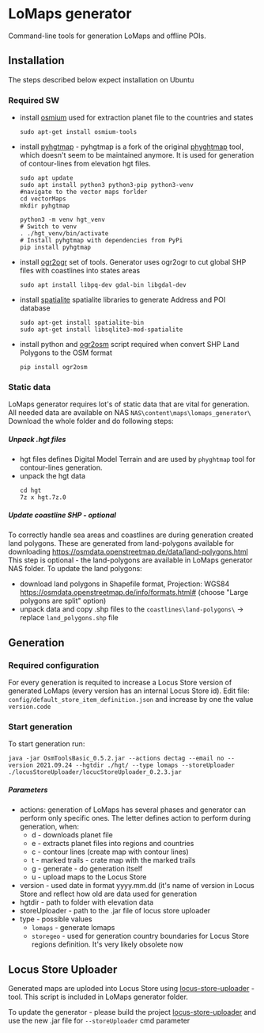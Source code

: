 # LoMaps generator
Command-line tools for generation LoMaps and offline POIs.

## Installation
The steps described below expect installation on Ubuntu 

### Required SW


- install [osmium](https://osmcode.org/osmium-tool/) used for extraction planet file to the countries and states

    ```sudo apt-get install osmium-tools```
	
- install [pyhgtmap](https://github.com/agrenott/pyhgtmap/) - pyhgtmap is a fork of the original [phyghtmap](http://katze.tfiu.de/projects/phyghtmap/) tool, 
 which doesn't seem to be maintained anymore. It is used for generation of contour-lines from elevation hgt files.  

    ```
  sudo apt update
  sudo apt install python3 python3-pip python3-venv
  #navigate to the vector maps forlder
  cd vectorMaps
  mkdir pyhgtmap

  python3 -m venv hgt_venv
  # Switch to venv
  . ./hgt_venv/bin/activate
  # Install pyhgtmap with dependencies from PyPi
  pip install pyhgtmap		
     ```
	
- install [ogr2ogr](https://gdal.org/programs/ogr2ogr.html) set of tools. Generator uses ogr2ogr to cut global SHP files with coastlines into states areas

    ```sudo apt install libpq-dev gdal-bin libgdal-dev``` 
	
- install [spatialite](https://www.gaia-gis.it/fossil/libspatialite) spatialite libraries to generate Address and POI database
    ```
    sudo apt-get install spatialite-bin
    sudo apt-get install libsqlite3-mod-spatialite
    ``` 

- install python and [ogr2osm](https://wiki.openstreetmap.org/wiki/Ogr2osm) script required when convert SHP Land Polygons
  to the OSM format
  ```
  pip install ogr2osm
  ``` 


### Static data

LoMaps generator requires lot's of static data that are vital for generation. All needed data are available on NAS `NAS\content\maps\lomaps_generator\` Download the whole folder and do following steps:
##### Unpack .hgt files
- hgt files defines Digital Model Terrain and are used by `phyghtmap` tool for contour-lines generation. 
- unpack the hgt data
	```
	cd hgt
	7z x hgt.7z.0
	```

##### Update coastline SHP - optional 

To correctly handle sea areas and coastlines are during generation created land polygons.  These are generated from land-polygons available for downloading https://osmdata.openstreetmap.de/data/land-polygons.html This step is optional - the land-polygons are available in LoMaps generator NAS folder. To update the land polygons:
- download land polygons in Shapefile format, Projection: WGS84 https://osmdata.openstreetmap.de/info/formats.html# (choose "Large polygons are split" option) 
- unpack data and copy .shp files to the `coastlines\land-polygons\` -> replace `land_polygons.shp` file


## Generation

### Required configuration
For every generation is requited to increase a Locus Store version of generated LoMaps (every version has an internal Locus Store id). Edit file:
`config/default_store_item_definition.json` and increase by one the value `version.code`
 

### Start generation
To start generation run:

```
java -jar OsmToolsBasic_0.5.2.jar --actions dectag --email no --version 2021.09.24 --hgtdir ./hgt/ --type lomaps --storeUploader ./locusStoreUploader/locucStoreUploader_0.2.3.jar 
```

##### Parameters
- actions: generation of LoMaps has several phases and generator can perform only specific ones. The letter defines action to perform during generation, when:
	- d - downloads planet file
	- e - extracts planet files into regions and countries
	- c - contour lines (create map with contour lines)
	- t - marked trails - crate map with the marked trails
	- g - generate - do generation itself
	- u - upload maps to the Locus Store
- version - used date in format yyyy.mm.dd (it's name of version in Locus Store and reflect how old are data used for generation
- hgtdir - path to folder with elevation data
- storeUploader - path to the .jar file of locus store uploader
- type - possible values 
	- `lomaps` - generate lomaps
	- `storegeo` - used for generation country boundaries for Locus Store regions definition. It's very likely obsolete now


  

## Locus Store Uploader
Generated maps are uploded into Locus Store using [locus-store-uploader](https://github.com/asamm/locus-store-uploader) - tool. This script is included in LoMaps generator folder. 

To update the generator - please build the project [locus-store-uploader](https://github.com/asamm/locus-store-uploader) and use the new .jar file for `--storeUploader` cmd parameter




